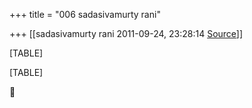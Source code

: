 +++
title = "006 sadasivamurty rani"

+++
[[sadasivamurty rani	2011-09-24, 23:28:14 [Source](https://groups.google.com/g/bvparishat/c/I_Tvcj7O8wk)]]



[TABLE]

[TABLE]



